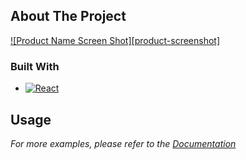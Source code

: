 <!-- ABOUT THE PROJECT -->
## About The Project

[![Product Name Screen Shot][product-screenshot]]()



### Built With

* [![React][React.js]][React-url]

<!-- USAGE EXAMPLES -->
## Usage

_For more examples, please refer to the [Documentation](https://example.com)_



<!-- MARKDOWN LINKS & IMAGES -->
[React.js]: https://img.shields.io/badge/React-20232A?style=for-the-badge&logo=react&logoColor=61DAFB
[React-url]: https://reactjs.org/

